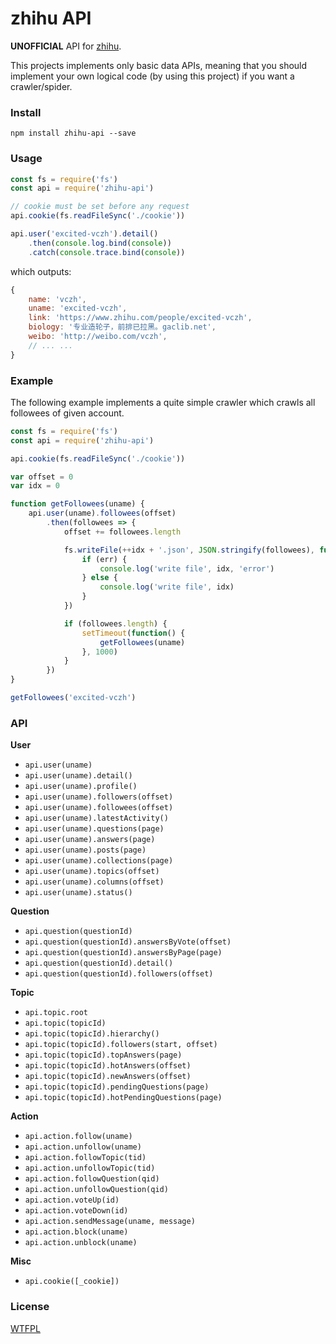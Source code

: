 # zhihu API

**UNOFFICIAL** API for [zhihu](https://www.zhihu.com).

This projects implements only basic data APIs, meaning that you should implement your own logical code (by using this project) if you want a crawler/spider.

### Install

```
npm install zhihu-api --save
```

### Usage

```javascript
const fs = require('fs')
const api = require('zhihu-api')

// cookie must be set before any request
api.cookie(fs.readFileSync('./cookie'))

api.user('excited-vczh').detail()
    .then(console.log.bind(console))
    .catch(console.trace.bind(console))
```

which outputs:

```javascript
{
    name: 'vczh',
    uname: 'excited-vczh',
    link: 'https://www.zhihu.com/people/excited-vczh',
    biology: '专业造轮子，前排已拉黑。gaclib.net',
    weibo: 'http://weibo.com/vczh',
    // ... ...
}
```

### Example

The following example implements a quite simple crawler which crawls all followees of given account.

```javascript
const fs = require('fs')
const api = require('zhihu-api')

api.cookie(fs.readFileSync('./cookie'))

var offset = 0
var idx = 0

function getFollowees(uname) {
    api.user(uname).followees(offset)
        .then(followees => {
            offset += followees.length

            fs.writeFile(++idx + '.json', JSON.stringify(followees), function(err) {
                if (err) {
                    console.log('write file', idx, 'error')
                } else {
                    console.log('write file', idx)
                }
            })

            if (followees.length) {
                setTimeout(function() {
                    getFollowees(uname)
                }, 1000)
            }
        })
}

getFollowees('excited-vczh')
```

### API

**User**

- `api.user(uname)`
- `api.user(uname).detail()`
- `api.user(uname).profile()`
- `api.user(uname).followers(offset)`
- `api.user(uname).followees(offset)`
- `api.user(uname).latestActivity()`
- `api.user(uname).questions(page)`
- `api.user(uname).answers(page)`
- `api.user(uname).posts(page)`
- `api.user(uname).collections(page)`
- `api.user(uname).topics(offset)`
- `api.user(uname).columns(offset)`
- `api.user(uname).status()`

**Question**

- `api.question(questionId)`
- `api.question(questionId).answersByVote(offset)`
- `api.question(questionId).answersByPage(page)`
- `api.question(questionId).detail()`
- `api.question(questionId).followers(offset)`

**Topic**

- `api.topic.root`
- `api.topic(topicId)`
- `api.topic(topicId).hierarchy()`
- `api.topic(topicId).followers(start, offset)`
- `api.topic(topicId).topAnswers(page)`
- `api.topic(topicId).hotAnswers(offset)`
- `api.topic(topicId).newAnswers(offset)`
- `api.topic(topicId).pendingQuestions(page)`
- `api.topic(topicId).hotPendingQuestions(page)`

**Action**

- `api.action.follow(uname)`
- `api.action.unfollow(uname)`
- `api.action.followTopic(tid)`
- `api.action.unfollowTopic(tid)`
- `api.action.followQuestion(qid)`
- `api.action.unfollowQuestion(qid)`
- `api.action.voteUp(id)`
- `api.action.voteDown(id)`
- `api.action.sendMessage(uname, message)`
- `api.action.block(uname)`
- `api.action.unblock(uname)`

**Misc**

- `api.cookie([_cookie])`

### License

[WTFPL](http://www.wtfpl.net/)
